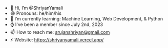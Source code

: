 - 👋 Hi, I’m @ShriyanYamali
- 😄 Pronouns: he/him/his
- 🌱 I’m currently learning: Machine Learning, Web Development, & Python
- ⌚ I've been a member since July 2nd, 2023
- 📫 How to reach me: <a href="https://mail.google.com/mail/?view=cm&fs=1&to=srujanshriyan@gmail.com">srujanshriyan@gmail.com</a>
- ⚡ Website: <a href="https://shriyanyamali.vercel.app/">https://shriyanyamali.vercel.app/</a>
